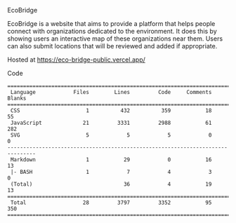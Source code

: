 EcoBridge

EcoBridge is a website that aims to provide a platform that helps people connect with organizations dedicated to the environment. It does this by showing users an interactive map of these organizations near them. Users can also submit locations that will be reviewed and added if appropriate.

Hosted at https://eco-bridge-public.vercel.app/

Code
```
===============================================================================
 Language            Files        Lines         Code     Comments       Blanks
===============================================================================
 CSS                     1          432          359           18           55
 JavaScript             21         3331         2988           61          282
 SVG                     5            5            5            0            0
-------------------------------------------------------------------------------
 Markdown                1           29            0           16           13
 |- BASH                 1            7            4            3            0
 (Total)                             36            4           19           13
===============================================================================
 Total                  28         3797         3352           95          350
===============================================================================
```

